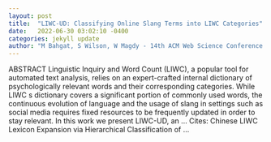```yaml
---
layout: post
title:  "LIWC-UD: Classifying Online Slang Terms into LIWC Categories"
date:   2022-06-30 03:02:10 -0400
categories: jekyll update
author: "M Bahgat, S Wilson, W Magdy - 14th ACM Web Science Conference 2022, 2022"
---
```

ABSTRACT Linguistic Inquiry and Word Count (LIWC), a popular tool for automated text analysis, relies on an expert-crafted internal dictionary of psychologically relevant words and their corresponding categories. While LIWC s dictionary covers a significant portion of commonly used words, the continuous evolution of language and the usage of slang in settings such as social media requires fixed resources to be frequently updated in order to stay relevant. In this work we present LIWC-UD, an …
Cites: ‪Chinese LIWC Lexicon Expansion via Hierarchical Classification of …‬  